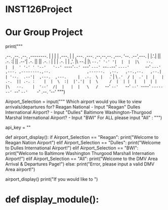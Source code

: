 # INST126Project
# Our Group Project


print("""

,--.   ,--.       ,--.                                  ,--------.
|  |   |  | ,---. |  | ,---. ,---. ,--,--,--. ,---.     '--.  .--',---.
|  |.'.|  || .-. :|  || .--'| .-. ||        || .-. :       |  |  | .-. |
|   ,'.   |\   --.|  |\ `--.' '-' '|  |  |  |\   --.       |  |  ' '-' '
'--'   '--' `----'`--' `---' `---' `--`--`--' `----'       `--'   `---'
                                                              ,---.
,--------.,--.                ,------.  ,--.   ,--.,--.   ,--.|   |
'--.  .--'|  ,---.  ,---.     |  .-.  \ |   `.'   | \  `.'  / |  .'
   |  |   |  .-.  || .-. :    |  |  \  :|  |'.'|  |  \     /  |  |
   |  |   |  | |  |\   --.    |  '--'  /|  |   |  |   \   /   `--'
   `--'   `--' `--' `----'    `-------' `--'   `--'    `-'    .--.
                                                              '--'
""")

Airport_Selection = input("""
Which airport would you like to view arrivals/departures for?
Reagan National - Input "Reagan"
Dulles International Airport?  - Input "Dulles"
Baltimore Washington-Thurgood Marshal International Airport? - Input "BWI"
For ALL please input "All"
:
""")

api_key = ""

def airport_display():
  if Airport_Selection == "Reagan":
    print("Welcome to Reagan Nation Airport")
  elif Airport_Selection == "Dulles":
    print("Welcome to Dulles International Airport!")
  elif Airport_Selection == "BWI":
    print("Welcome to Baltimore Washington Thurgood Marshall Internation Airport!")
  elif Airport_Selection == "All":
    print("Welcome to the DMV Area Arrival & Departures Page!")
  else:
      print("Error, please input a valid DMV Area airport!")

airport_display()
print("If you would like to ")
# def display_module():

